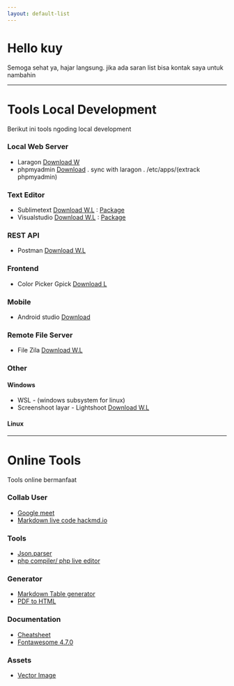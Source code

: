 ```yaml
---
layout: default-list
---
```


# Hello kuy

Semoga sehat ya, hajar langsung. jika ada saran list bisa kontak saya untuk nambahin

***

# Tools Local Development

Berikut ini tools ngoding local development

### Local Web Server
- Laragon [Download W](https://laragon.org/download/index.html)
- phpmyadmin [Download](https://www.phpmyadmin.net/downloads/) . sync with laragon . /etc/apps/(extrack phpmyadmin)


### Text Editor
- Sublimetext [Download W.L](https://www.sublimetext.com/download) : [Package](./package/sublime)
- Visualstudio [Download W.L](https://code.visualstudio.com/download) : [Package](./package/viscode)


### REST API
- Postman [Download W.L](https://www.postman.com/downloads/)


### Frontend
- Color Picker Gpick [Download L](https://pkgs.org/download/gpick)


### Mobile
- Android studio [Download](https://developer.android.com/studio)

### Remote File Server
- File Zila [Download W.L](https://filezilla-project.org/download.php?type=client)


### Other

#### Windows
- WSL - (windows subsystem for linux) 
- Screenshoot layar  - Lightshoot [Download W.L](https://app.prntscr.com/en/download.html)

#### Linux

***

# Online Tools

Tools online bermanfaat

### Collab User
- [Google meet](https://meet.google.com/) 
- [Markdown live code hackmd.io](https://hackmd.io/) 

### Tools
- [Json.parser](http://json.parser.online.fr/)
- [php compiler/ php live editor](https://onecompiler.com/php)

### Generator
- [Markdown Table generator](https://www.tablesgenerator.com/markdown_tables)
- [PDF to HTML](https://pdf.online/convert-pdf-to-html)

### Documentation

- [Cheatsheet](https://devhints.io/)
- [Fontawesome 4.7.0](https://fontawesome.com/v4.7.0/cheatsheet/)

### Assets

- [Vector Image](https://undraw.co/)


